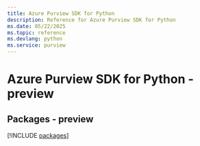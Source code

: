 ```yaml
---
title: Azure Purview SDK for Python
description: Reference for Azure Purview SDK for Python
ms.date: 05/22/2025
ms.topic: reference
ms.devlang: python
ms.service: purview
---
```

# Azure Purview SDK for Python - preview
## Packages - preview
[!INCLUDE [packages](purview-index.md)]